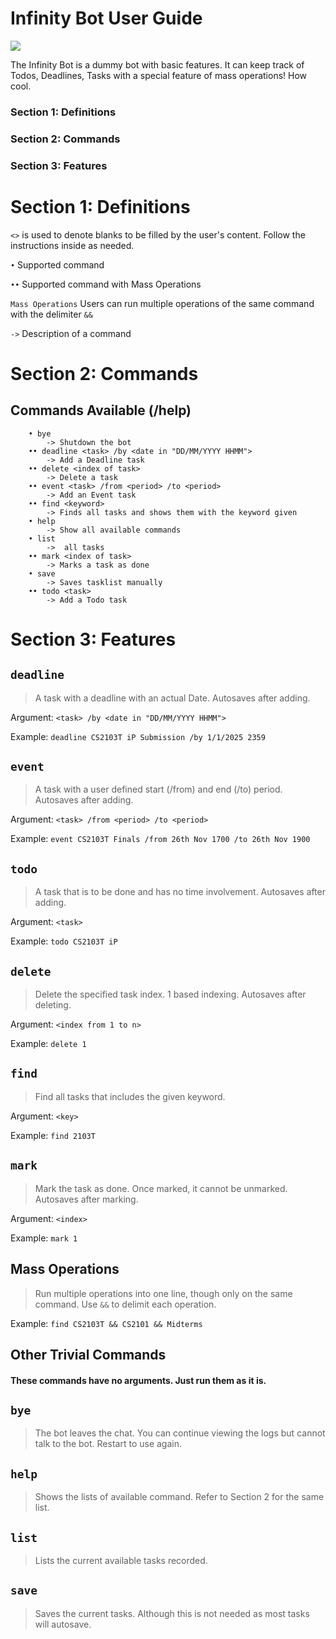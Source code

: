 # Infinity Bot User Guide

![](https://infinitytwo.github.io/ip/Ui.png)

The Infinity Bot is a dummy bot with basic features. It can keep track of Todos, Deadlines, Tasks with a special
feature of mass operations! How cool.

### Section 1: Definitions
### Section 2: Commands
### Section 3: Features

# Section 1: Definitions
```<>``` is used to denote blanks to be filled by the user's content. Follow the instructions inside as needed.

```•``` Supported command

```••``` Supported command with Mass Operations

```Mass Operations``` Users can run multiple operations of the same command with the delimiter ```&&```

```->``` Description of a command

# Section 2: Commands
## Commands Available (/help)

        • bye
            -> Shutdown the bot
        •• deadline <task> /by <date in "DD/MM/YYYY HHMM">
            -> Add a Deadline task
        •• delete <index of task>
            -> Delete a task
        •• event <task> /from <period> /to <period>
            -> Add an Event task
        •• find <keyword>
            -> Finds all tasks and shows them with the keyword given
        • help
            -> Show all available commands
        • list
            ->  all tasks
        •• mark <index of task>
            -> Marks a task as done
        • save
            -> Saves tasklist manually
        •• todo <task>
            -> Add a Todo task


# Section 3: Features

## ```deadline```

>A task with a deadline with an actual Date. Autosaves after adding.

Argument: ```<task> /by <date in "DD/MM/YYYY HHMM">```

Example: ```deadline CS2103T iP Submission /by 1/1/2025 2359```

## ```event``` 
>A task with a user defined start (/from) and end (/to) period. Autosaves after adding.

Argument: ```<task> /from <period> /to <period>```

Example: ```event CS2103T Finals /from 26th Nov 1700 /to 26th Nov 1900```

## ```todo```
>A task that is to be done and has no time involvement. Autosaves after adding.

Argument: ```<task>```

Example: ```todo CS2103T iP```

## ```delete```
>Delete the specified task index. 1 based indexing. Autosaves after deleting.

Argument: ```<index from 1 to n>```

Example: ```delete 1```

## ```find```
>Find all tasks that includes the given keyword.

Argument: ```<key>```

Example: ```find 2103T```

## ```mark```
>Mark the task as done. Once marked, it cannot be unmarked. Autosaves after marking.

Argument: ```<index>```

Example: ```mark 1```

## Mass Operations

>Run multiple operations into one line, though only on the same command. Use ```&&``` to delimit each operation.

Example: ```find CS2103T && CS2101 && Midterms```

## Other Trivial Commands

#### These commands have no arguments. Just run them as it is.

## ```bye``` 
>The bot leaves the chat. You can continue viewing the logs but cannot talk to the bot. Restart to use again.

## ```help```
>Shows the lists of available command. Refer to Section 2 for the same list.

## ```list```
>Lists the current available tasks recorded.

## ```save```
>Saves the current tasks. Although this is not needed as most tasks will autosave.
